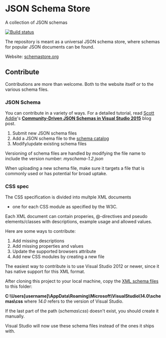 # JSON Schema Store

 A collection of JSON schemas

[![Build status](https://ci.appveyor.com/api/projects/status/ab34h2jsrjfiw2xq?svg=true)](https://ci.appveyor.com/project/madskristensen/schemastore-371)

The repository is meant as a universal JSON schema store,
where schemas for popular JSON documents can be found.

Website: [schemastore.org](http://schemastore.org)

## Contribute
Contributions are more than welcome. Both to the website
itself or to the various schema files.

### JSON Schema
You can contribute in a variety of ways. For a detailed tutorial, read [Scott Addie](https://twitter.com/Scott_Addie)'s [**Community-Driven JSON Schemas in Visual Studio 2015**](https://scottaddie.com/2016/08/02/community-driven-json-schemas-in-visual-studio-2015/) blog post.

1. Submit new JSON schema files
2. Add a JSON schema file to the [schema catalog](src/api/json/catalog.json)
3. Modify/update existing schema files

Versioning of schema files are handled by modifying the file name to include
the version number: *myschema-1.2.json*

When uploading a new schema file, make sure it targets a file that is commonly
used or has potential for broad uptake.

### CSS spec
The CSS specification is divided into multple XML documents
- one for each CSS module as specified by the W3C.

Each XML document can contain properies, @-directives and
pseudo elements/classes with descriptions, example usage
and allowed values.

Here are some ways to contribute:

1. Add missing descriptions
2. Add missing properties and values
3. Update the supported browsers attribute
4. Add new CSS modules by creating a new file

The easiest way to contribute is to use Visual Studio 2012
or newer, since it has native support for this XML format.

After cloning this project to your local machine, copy
the 
[XML schema files](/src/schemas/css) to this folder:

**C:\Users\[username]\AppData\Roaming\Microsoft\VisualStudio\14.0\schemas\css** where
_14.0_ refers to the version of Visual Studio.

If the last part of the path (_schemas\css_) doesn't exist, 
you should create it manually. 

Visual Studio will now use these schema files instead of
the ones it ships with.
